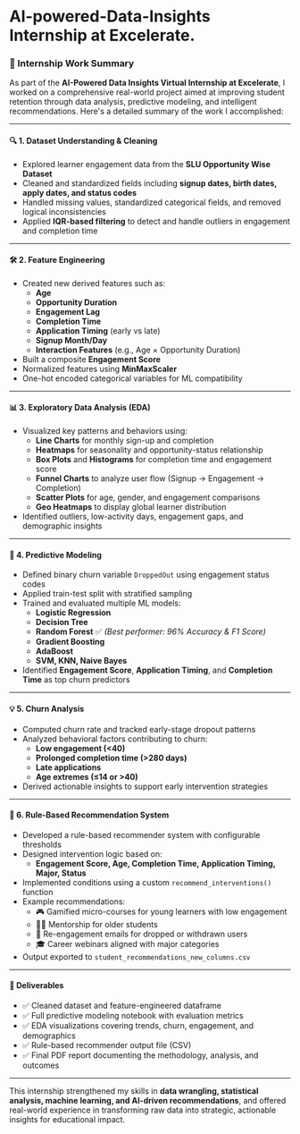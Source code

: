 # AI-powered-Data-Insights Internship at Excelerate.

### 📌 Internship Work Summary

As part of the **AI-Powered Data Insights Virtual Internship at Excelerate**, I worked on a comprehensive real-world project aimed at improving student retention through data analysis, predictive modeling, and intelligent recommendations. Here's a detailed summary of the work I accomplished:

---

#### 🔍 1. Dataset Understanding & Cleaning
- Explored learner engagement data from the **SLU Opportunity Wise Dataset**
- Cleaned and standardized fields including **signup dates, birth dates, apply dates, and status codes**
- Handled missing values, standardized categorical fields, and removed logical inconsistencies
- Applied **IQR-based filtering** to detect and handle outliers in engagement and completion time

---

#### 🛠 2. Feature Engineering
- Created new derived features such as:
  - **Age**
  - **Opportunity Duration**
  - **Engagement Lag**
  - **Completion Time**
  - **Application Timing** (early vs late)
  - **Signup Month/Day**
  - **Interaction Features** (e.g., Age × Opportunity Duration)
- Built a composite **Engagement Score**
- Normalized features using **MinMaxScaler**
- One-hot encoded categorical variables for ML compatibility

---

#### 📊 3. Exploratory Data Analysis (EDA)
- Visualized key patterns and behaviors using:
  - **Line Charts** for monthly sign-up and completion
  - **Heatmaps** for seasonality and opportunity-status relationship
  - **Box Plots** and **Histograms** for completion time and engagement score
  - **Funnel Charts** to analyze user flow (Signup → Engagement → Completion)
  - **Scatter Plots** for age, gender, and engagement comparisons
  - **Geo Heatmaps** to display global learner distribution
- Identified outliers, low-activity days, engagement gaps, and demographic insights

---

#### 🤖 4. Predictive Modeling
- Defined binary churn variable `DroppedOut` using engagement status codes
- Applied train-test split with stratified sampling
- Trained and evaluated multiple ML models:
  - **Logistic Regression**
  - **Decision Tree**
  - **Random Forest** ✅ *(Best performer: 96% Accuracy & F1 Score)*
  - **Gradient Boosting**
  - **AdaBoost**
  - **SVM, KNN, Naive Bayes**
- Identified **Engagement Score**, **Application Timing**, and **Completion Time** as top churn predictors

---

#### 💡 5. Churn Analysis
- Computed churn rate and tracked early-stage dropout patterns
- Analyzed behavioral factors contributing to churn:
  - **Low engagement (<40)**
  - **Prolonged completion time (>280 days)**
  - **Late applications**
  - **Age extremes (≤14 or >40)**
- Derived actionable insights to support early intervention strategies

---

#### 🧠 6. Rule-Based Recommendation System
- Developed a rule-based recommender system with configurable thresholds
- Designed intervention logic based on:
  - **Engagement Score, Age, Completion Time, Application Timing, Major, Status**
- Implemented conditions using a custom `recommend_interventions()` function
- Example recommendations:
  - 🎮 Gamified micro-courses for young learners with low engagement
  - 👩‍🏫 Mentorship for older students
  - 📣 Re-engagement emails for dropped or withdrawn users
  - 🎓 Career webinars aligned with major categories
- Output exported to `student_recommendations_new_columns.csv`

---

#### 📂 Deliverables
- ✅ Cleaned dataset and feature-engineered dataframe
- ✅ Full predictive modeling notebook with evaluation metrics
- ✅ EDA visualizations covering trends, churn, engagement, and demographics
- ✅ Rule-based recommender output file (CSV)
- ✅ Final PDF report documenting the methodology, analysis, and outcomes

---

This internship strengthened my skills in **data wrangling, statistical analysis, machine learning, and AI-driven recommendations**, and offered real-world experience in transforming raw data into strategic, actionable insights for educational impact.

